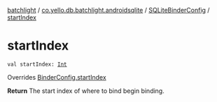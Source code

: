 [batchlight](../../index.md) / [co.yello.db.batchlight.androidsqlite](../index.md) / [SQLiteBinderConfig](index.md) / [startIndex](start-index.md)

# startIndex

`val startIndex: `[`Int`](https://kotlinlang.org/api/latest/jvm/stdlib/kotlin/-int/index.html)

Overrides [BinderConfig.startIndex](../../co.yello.db.batchlight/-binder-config/start-index.md)

**Return**
The start index of where to bind begin binding.


